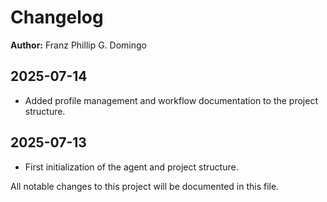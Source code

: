 # Changelog

**Author:** Franz Phillip G. Domingo

## 2025-07-14

- Added profile management and workflow documentation to the project structure.

## 2025-07-13

- First initialization of the agent and project structure.

All notable changes to this project will be documented in this file.
